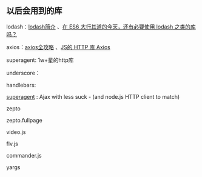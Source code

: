 ## 以后会用到的库

lodash：[lodash简介](http://blog.yuansc.com/2015/09/02/lodash%E7%AE%80%E4%BB%8B/) 、[在 ES6 大行其道的今天，还有必要使用 lodash 之类的库吗？](https://www.zhihu.com/question/36942520) 

axios：[axios全攻略](https://ykloveyxk.github.io/2017/02/25/axios%E5%85%A8%E6%94%BB%E7%95%A5/) 、[JS的 HTTP 库 Axios](http://chuansong.me/n/394228451820) 

superagent: 1w+星的http库

underscore：

handlebars:

[superagent](https://github.com/visionmedia/superagent) : Ajax with less suck - (and node.js HTTP client to match)

zepto

zepto.fullpage

video.js

flv.js

commander.js

yargs